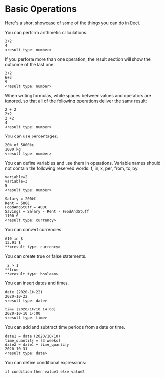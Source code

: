 # Basic Operations

Here's a short showcase of some of the things you can do in Deci.

You can perform arithmetic calculations.

```text
2+2
4
<result type: number>
```

If you perform more than one operation, the result section will show the outcome of the last one.

```text
2+2
6+3
9
<result type: number>
```

When writing formulas, white spaces between values and operators are ignored, so that all of the following operations deliver the same result:

```text
2 + 2
2+2
2 +2
4
<result type: number>
```

You can use percentages.

```text
20% of 5000kg
1000 kg
<result type: number>
```

You can define variables and use them in operations. Variable names should not contain the following reserved words: f, in, x, per, from, to, by.

```text
variable=2
variable+3
5
<result type: number>
```

```text
Salary = 2000€
Rent = 500€
FoodAndStuff = 400€
Savings = Salary - Rent - FoodAndStuff
1100 €
<result type: currency>
```

You can convert currencies.

```text
£10 in $
13.91 $
**<result type: currency>
```

You can create true or false statements.

```text
 2 > 1
**true
**<result type: boolean>
```

You can insert dates and times.

```text
date (2020-10-22)
2020-10-22
<result type: date>
```

```text
time (2020/10/10 14:00)
2020-10-10 14:00
<result type: time>
```

You can add and subtract time periods from a date or time.

```text
date1 = date (2020/10/10)
time_quantity = [3 weeks]
date2 = date1 + time_quantity
2020-10-31 
<result type: date>
```

You can define conditional expressions:

```text
if condition then value1 else value2
```

